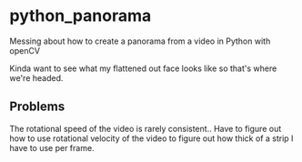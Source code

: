 # python_panorama
Messing about how to create a panorama from a video in Python with openCV

Kinda want to see what my flattened out face looks like so that's where we're headed.

## Problems
The rotational speed of the video is rarely consistent.. Have to figure out how to use rotational velocity of the video to figure out how thick of a strip I have to use per frame.
